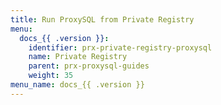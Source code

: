 ```yaml
---
title: Run ProxySQL from Private Registry
menu:
  docs_{{ .version }}:
    identifier: prx-private-registry-proxysql
    name: Private Registry
    parent: prx-proxysql-guides
    weight: 35
menu_name: docs_{{ .version }}
---
```

